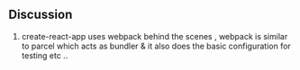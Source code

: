 ## Discussion

1. create-react-app uses webpack behind the scenes , webpack is similar to parcel which acts as bundler & it also does the basic configuration for testing etc ..
